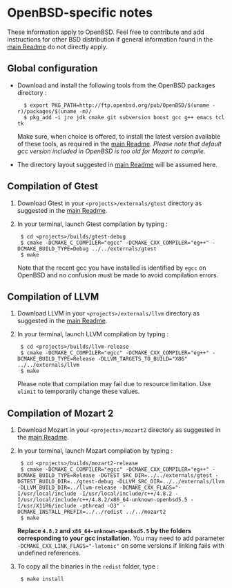 # OpenBSD-specific notes

These information apply to OpenBSD. Feel free to contribute and add instructions for other BSD distribution if general information found in the [main Readme](README.md) do not directly apply.

## Global configuration

* Download and install the following tools from the OpenBSD packages directory :

		$ export PKG_PATH=http://ftp.openbsd.org/pub/OpenBSD/$(uname -r)/packages/$(uname -m)/
    	$ pkg_add -i jre jdk cmake git subversion boost gcc g++ emacs tcl tk

	Make sure, when choice is offered, to install the latest version available of these tools, as required in the [main Readme](README.md). _Please note that default gcc version included in OpenBSD is too old for Mozart to compile._
* The directory layout suggested in [main Readme](README.md) will be assumed here.

## Compilation of Gtest
1. Download Gtest in your `<projects>/externals/gtest` directory as suggested in the [main Readme](README.md).
1. In your terminal, launch Gtest compilation by typing :

		$ cd <projects>/builds/gtest-debug
		$ cmake -DCMAKE_C_COMPILER="egcc" -DCMAKE_CXX_COMPILER="eg++" -DCMAKE_BUILD_TYPE=Debug ../../externals/gtest
	    $ make

	Note that the recent gcc you have installed is identified by `egcc` on OpenBSD and no confusion must be made to avoid compilation errors.

## Compilation of LLVM
1. Download LLVM in your `<projects>/externals/llvm` directory as suggested in the [main Readme](README.md).
1. In your terminal, launch LLVM compilation by typing :

		$ cd <projects>/builds/llvm-release
		$ cmake -DCMAKE_C_COMPILER="egcc" -DCMAKE_CXX_COMPILER="eg++" -DCMAKE_BUILD_TYPE=Release -DLLVM_TARGETS_TO_BUILD="X86" ../../externals/llvm
	    $ make

   Please note that compilation may fail due to resource limitation. Use `ulimit` to temporarily change these values.

## Compilation of Mozart 2
1. Download Mozart in your `<projects>/mozart2` directory as suggested in the [main Readme](README.md).
1. In your terminal, launch Mozart compilation by typing :

		$ cd <projects>/builds/mozart2-release
		$ cmake -DCMAKE_C_COMPILER="egcc" -DCMAKE_CXX_COMPILER="eg++" -DCMAKE_BUILD_TYPE=Release -DGTEST_SRC_DIR=../../externals/gtest -DGTEST_BUILD_DIR=../gtest-debug -DLLVM_SRC_DIR=../../externals/llvm -DLLVM_BUILD_DIR=../llvm-release -DCMAKE_CXX_FLAGS="-I/usr/local/include -I/usr/local/include/c++/4.8.2 -I/usr/local/include/c++/4.8.2/x86_64-unknown-openbsd5.5 -I/usr/X11R6/include -pthread -O3" -DCMAKE_INSTALL_PREFIX=../../redist ../../mozart2
		$ make

	__Replace `4.8.2` and `x86_64-unknown-openbsd5.5` by the folders corresponding to your gcc installation.__ You may need to add parameter `-DCMAKE_CXX_LINK_FLAGS="-latomic"` on some versions if linking fails with undefined references.

1. To copy all the binaries in the `redist` folder, type :

		$ make install